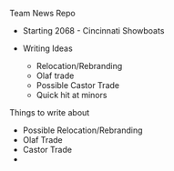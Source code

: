 Team News Repo

- Starting 2068 - Cincinnati Showboats

- Writing Ideas
  - Relocation/Rebranding
  - Olaf trade
  - Possible Castor Trade
  - Quick hit at minors
  
Things to write about
- Possible Relocation/Rebranding
- Olaf Trade
- Castor Trade
- 